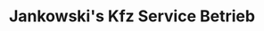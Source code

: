 ---
title: "Jankowski's Kfz Service Betrieb"
url: /wuerzburg/jankowskis-kfz-service-betrieb/
shop: Autowerkstatt
---